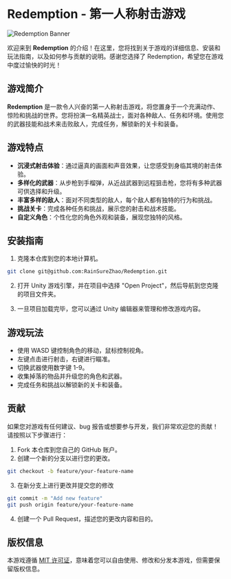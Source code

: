 # Redemption - 第一人称射击游戏

![Redemption Banner](banner.jpg)

欢迎来到 **Redemption** 的介绍！在这里，您将找到关于游戏的详细信息、安装和玩法指南，以及如何参与贡献的说明。感谢您选择了 Redemption，希望您在游戏中度过愉快的时光！

## 游戏简介

**Redemption** 是一款令人兴奋的第一人称射击游戏，将您置身于一个充满动作、惊险和挑战的世界。您将扮演一名精英战士，面对各种敌人、任务和环境。使用您的武器技能和战术来击败敌人，完成任务，解锁新的关卡和装备。

## 游戏特点

- **沉浸式射击体验**：通过逼真的画面和声音效果，让您感受到身临其境的射击体验。
- **多样化的武器**：从步枪到手榴弹，从近战武器到远程狙击枪，您将有多种武器可供选择和升级。
- **丰富多样的敌人**：面对不同类型的敌人，每个敌人都有独特的行为和挑战。
- **挑战关卡**：完成各种任务和挑战，展示您的射击和战术技能。
- **自定义角色**：个性化您的角色外观和装备，展现您独特的风格。

## 安装指南

1. 克隆本仓库到您的本地计算机。

```bash
git clone git@github.com:RainSureZhao/Redemption.git
```


2. 打开 Unity 游戏引擎，并在项目中选择 "Open Project"，然后导航到您克隆的项目文件夹。

3. 一旦项目加载完毕，您可以通过 Unity 编辑器来管理和修改游戏内容。

## 游戏玩法

- 使用 WASD 键控制角色的移动，鼠标控制视角。
- 左键点击进行射击，右键进行瞄准。
- 切换武器使用数字键 1-9。
- 收集掉落的物品并升级您的角色和武器。
- 完成任务和挑战以解锁新的关卡和装备。

## 贡献

如果您对游戏有任何建议、bug 报告或想要参与开发，我们非常欢迎您的贡献！请按照以下步骤进行：

1. Fork 本仓库到您自己的 GitHub 账户。
2. 创建一个新的分支以进行您的更改。
```bash
git checkout -b feature/your-feature-name
```
3. 在新分支上进行更改并提交您的修改

```bash
git commit -m "Add new feature"
git push origin feature/your-feature-name
```

4. 创建一个 Pull Request，描述您的更改内容和目的。

## 版权信息
本游戏遵循 [MIT 许可证]()，意味着您可以自由使用、修改和分发本游戏，但需要保留版权信息。

